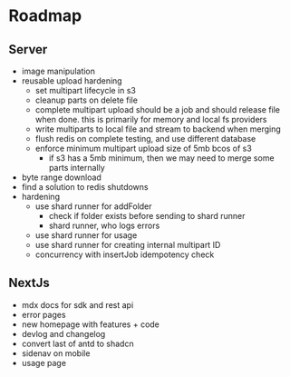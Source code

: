 # Roadmap

## Server

- image manipulation
- reusable upload hardening
  - set multipart lifecycle in s3
  - cleanup parts on delete file
  - complete multipart upload should be a job and should release file when done. this is primarily for memory and local fs providers
  - write multiparts to local file and stream to backend when merging
  - flush redis on complete testing, and use different database
  - enforce minimum multipart upload size of 5mb bcos of s3
    - if s3 has a 5mb minimum, then we may need to merge some parts internally
- byte range download
- find a solution to redis shutdowns
- hardening
  - use shard runner for addFolder
    - check if folder exists before sending to shard runner
    - shard runner, who logs errors
  - use shard runner for usage
  - use shard runner for creating internal multipart ID
  - concurrency with insertJob idempotency check

## NextJs

- mdx docs for sdk and rest api
- error pages
- new homepage with features + code
- devlog and changelog
- convert last of antd to shadcn
- sidenav on mobile
- usage page
